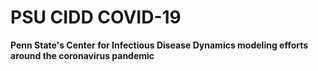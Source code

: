 # PSU CIDD COVID-19

**Penn State's Center for Infectious Disease Dynamics  modeling efforts around the coronavirus pandemic**